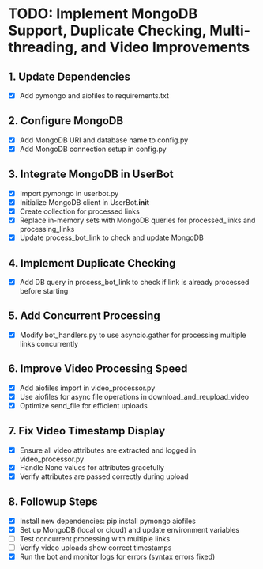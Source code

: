# TODO: Implement MongoDB Support, Duplicate Checking, Multi-threading, and Video Improvements

## 1. Update Dependencies
- [x] Add pymongo and aiofiles to requirements.txt

## 2. Configure MongoDB
- [x] Add MongoDB URI and database name to config.py
- [x] Add MongoDB connection setup in config.py

## 3. Integrate MongoDB in UserBot
- [x] Import pymongo in userbot.py
- [x] Initialize MongoDB client in UserBot.__init__
- [x] Create collection for processed links
- [x] Replace in-memory sets with MongoDB queries for processed_links and processing_links
- [x] Update process_bot_link to check and update MongoDB

## 4. Implement Duplicate Checking
- [x] Add DB query in process_bot_link to check if link is already processed before starting

## 5. Add Concurrent Processing
- [x] Modify bot_handlers.py to use asyncio.gather for processing multiple links concurrently

## 6. Improve Video Processing Speed
- [x] Add aiofiles import in video_processor.py
- [x] Use aiofiles for async file operations in download_and_reupload_video
- [x] Optimize send_file for efficient uploads

## 7. Fix Video Timestamp Display
- [x] Ensure all video attributes are extracted and logged in video_processor.py
- [x] Handle None values for attributes gracefully
- [x] Verify attributes are passed correctly during upload

## 8. Followup Steps
- [x] Install new dependencies: pip install pymongo aiofiles
- [x] Set up MongoDB (local or cloud) and update environment variables
- [ ] Test concurrent processing with multiple links
- [ ] Verify video uploads show correct timestamps
- [x] Run the bot and monitor logs for errors (syntax errors fixed)

